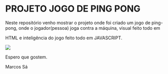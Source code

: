 # PROJETO JOGO DE PING PONG

Neste repositório venho mostrar o projeto onde foi criado um jogo de ping-pong, onde o jogador(pessoa) joga contra a máquina, visual feito todo em 

HTML e inteligência do jogo feito todo em JAVASCRIPT.



<img src="/imagens/Sem título.png">



Espero que gostem.

Marcos Sá
